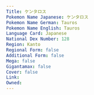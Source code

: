 ```yaml
---
﻿Title: ケンタロス
Pokemon Name Japanese: ケンタロス
Pokemon Name German: Tauros
Pokemon Name English: Tauros
Language Card: Japanese
National Dex Number: 128
Region: Kanto
Regional Form: false
Additional Form: false
Mega: false
Gigantamax: false
Cover: false
Link: 
Owned: 
---
```

